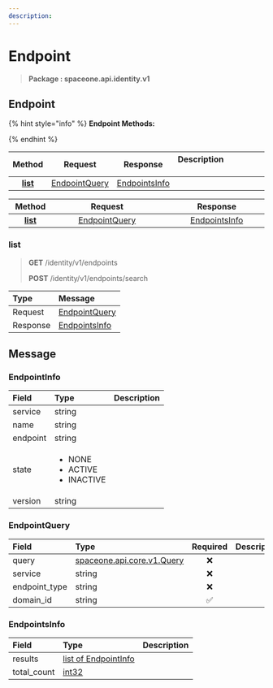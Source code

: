 ```yaml
---
description:  
---
```

# Endpoint

>  **Package : spaceone.api.identity.v1**

## Endpoint

{% hint style="info" %}
**Endpoint Methods:**

{%  endhint %}


| Method | Request | Response | Description &nbsp; &nbsp; &nbsp; &nbsp; &nbsp; &nbsp; &nbsp; &nbsp; &nbsp; &nbsp; &nbsp; |
| :-----: | :--------: | :--------: | :-------------------- |
| [**list**](endpoint.md#list)|   [EndpointQuery](endpoint.md#endpointquery) |   [EndpointsInfo](endpoint.md#endpointsinfo) |  |TEST

| Method | Request | Response | Description &nbsp; &nbsp; &nbsp; &nbsp; &nbsp; &nbsp; &nbsp; &nbsp; &nbsp; &nbsp; &nbsp; |
| :-----: | :--------: | :--------: | :-------------------- |
|<div style="width:70px; text-align:center;">  [**list**](endpoint.md#list) </div> | <div style="width:200px; text-align:center;">    [EndpointQuery](endpoint.md#endpointquery)  </div> | <div style="width:200px; text-align:center;">   [EndpointsInfo](endpoint.md#endpointsinfo)  </div> | <div style="width:400px;">  </div> | 
 

 
### list
> **GET** /identity/v1/endpoints
>
> **POST** /identity/v1/endpoints/search



| Type | Message |
| :--- | :--- |
| Request | [EndpointQuery](endpoint.md#endpointquery) |
| Response |  [EndpointsInfo](endpoint.md#endpointsinfo)  |


## 

## Message

### EndpointInfo
<table>
  <thead>
    <tr>
      <th style="text-align:left">Field</th>
      <th style="text-align:left">Type</th>
      <th style="text-align:left">Description</th>
    </tr>
  </thead>
  <tbody>
    <tr>
      <td style="text-align:left">service</td>
      <td style="text-align:left">string</td>
<td style="text-align:left"></td>

   </tr>
    <tr>
      <td style="text-align:left">name</td>
      <td style="text-align:left">string</td>
<td style="text-align:left"></td>

   </tr>
    <tr>
      <td style="text-align:left">endpoint</td>
      <td style="text-align:left">string</td>
<td style="text-align:left"></td>

   </tr>
    <tr>
      <td style="text-align:left">state</td>
      <td style="text-align:left"><ul>
          	<li>NONE</li>
          	<li>ACTIVE</li>
          	<li>INACTIVE</li>
        </ul></td>
<td style="text-align:left"></td>

   </tr>
    <tr>
      <td style="text-align:left">version</td>
      <td style="text-align:left">string</td>
<td style="text-align:left"></td>

   </tr>
  </tbody>
</table>



### EndpointQuery
| Field | Type | Required | Description |
| :--- | :--- | :---: | :--- |
| query |[spaceone.api.core.v1.Query](https://spaceone-dev.gitbook.io/api-reference/common-v1/search-query)|❌| |
| service |string|❌| |
| endpoint_type |string|❌| |
| domain_id |string|✅| |

### EndpointsInfo
| Field | Type |  Description |
| :--- | :--- | :--- |
| results |[list of EndpointInfo](endpoint.md#endpointinfo) | |
| total_count |[int32](https://github.com/protocolbuffers/protobuf/blob/master/src/google/protobuf/type.proto) | |
